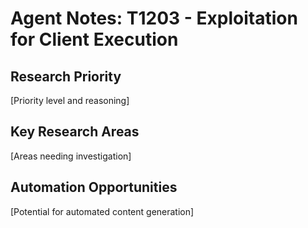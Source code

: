 # Agent Notes: T1203 - Exploitation for Client Execution

## Research Priority
[Priority level and reasoning]

## Key Research Areas
[Areas needing investigation]

## Automation Opportunities
[Potential for automated content generation]
